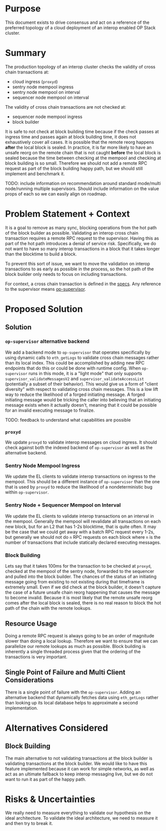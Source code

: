 # Purpose

<!-- This section is also sometimes called “Motivations” or “Goals”. -->

<!-- It is fine to remove this section from the final document,
but understanding the purpose of the doc when writing is very helpful. -->

This document exists to drive consensus and act on a reference of the preferred topology
of a cloud deployment of an interop enabled OP Stack cluster.

# Summary

<!-- Most (if not all) documents should have a summary.
While the length will likely be proportional to the length of the full document,
the summary should be as succinct as possible. -->

The production topology of an interop cluster checks the validity of cross chain transactions at:
- cloud ingress (`proxyd`)
- sentry node mempool ingress
- sentry node mempool on interval
- sequencer node mempool on interval

The validity of cross chain transactions are not checked at:
- sequencer node mempool ingress
- block builder

It is safe to not check at block building time because if the check passes at ingress
time and passes again at block building time, it does not exhaustively cover all cases.
It is possible that the remote reorg happens **after** the local block is sealed.
In practice, it is far more likely to have an unsafe reorg on the remote chain that is not
caught **before** the local block is sealed because the time between checking at the mempool
and checking at block building is so small. Therefore we should not add a remote RPC request
as part of the block building happy path, but we should still implement and benchmark it.

TODO: include information on recommendation around standard mode/multi node/running multiple supervisors.
Should include information on the value props of each so we can easily align on roadmap.

# Problem Statement + Context

<!-- Describe the specific problem that the document is seeking to address as well
as information needed to understand the problem and design space.
If more information is needed on the costs of the problem,
this is a good place to that information. -->

It is a goal to remove as many sync, blocking operations from the hot path of
the block builder as possible. Validating an interop cross chain transaction
requires a remote RPC request to the supervisor. Having this as part of the hot
path introduces a denial of service risk. Specifically, we do not want to have so
many interop transactions in a block that it takes longer than the blocktime
to build a block.

To prevent this sort of issue, we want to move the validation on interop
transactions to as early as possible in the process, so the hot path of the block builder
only needs to focus on including transactions.

For context, a cross chain transaction is defined in the [specs](https://github.com/ethereum-optimism/specs/blob/85966e9b809e195d9c22002478222be9c1d3f562/specs/interop/overview.md#interop). Any reference
to the supervisor means [op-supervisor](https://github.com/ethereum-optimism/design-docs/blob/d732352c2b3e86e0c2110d345ce11a20a49d5966/protocol/supervisor-dataflow.md).

# Proposed Solution

<!-- A high level overview of the proposed solution.
When there are multiple alternatives there should be an explanation
of why one solution was picked over other solutions.
As a rule of thumb, including code snippets (except for defining an external API)
is likely too low level. -->

## Solution

### `op-supervisor` alternative backend

We add a backend mode to `op-supervisor` that operates specifically by using dynamic calls to `eth_getLogs`
to validate cross chain messages rather than its local index. This could be accomplished by adding
new RPC endpoints that do this or could be done with runtime config. When `op-supervisor` runs in this
mode, it is a "light mode" that only supports `supervisor_validateMessagesV2` and `supervisor_validateAccessList`
(potentially a subset of their behavior). This would give us a form of "client diversity" with respect
to validating cross chain messages. This is a low lift way to reduce the likelihood of a forged initiating
message. A forged initiating message would be tricking the caller into believing that an initiating
message exists when it actually doesn't, meaning that it could be possible for an invalid executing
message to finalize.

TODO: feedback to understand what capabilities are possible

### `proxyd`

We update `proxyd` to validate interop messages on cloud ingress. It should check against both the indexed
backend of `op-supervisor` as well as the alternative backend.

### Sentry Node Mempool Ingress

We update the EL clients to validate interop transactions on ingress to the mempool. This should be a different
instance of `op-supervisor` than the one that is used by `proxyd` to reduce the likelihood of a nondeterministic
bug within `op-supervisor`.

### Sentry Node + Sequencer Mempool on Interval

We update the EL clients to validate interop transactions on an interval in the mempool. Generally the mempool
will revalidate all transactions on each new block, but for an L2 that has 1-2s blocktime, that is quite often.
It may be the case that we could get away with a batch RPC request every 1-2s, but generally we should not do
`n` RPC requests on each block where `n` is the number of transactions that include statically declared executing
messages.

### Block Building

Lets say that it takes 100ms for the transaction to be checked at `proxyd`, checked at the mempool of the sentry node,
forwarded to the sequencer and pulled into the block builder. The chances of the status of an initiating message
going from existing to not existing during that timeframe is extremely small. Even if we did check at the block builder,
it doesn't capture the case of a future unsafe chain reorg happening that causes the message to become invalid.
Because it is most likely that the remote unsafe reorg comes after the local block is sealed, there is no real
reason to block the hot path of the chain with the remote lookups.

## Resource Usage

<!-- What is the resource usage of the proposed solution?
Does it consume a large amount of computational resources or time? -->

Doing a remote RPC request is always going to be an order of magnitude slower than doing a local lookup.
Therefore we want to ensure that we can parallelize our remote lookups as much as possible. Block building
is inherently a single threaded process given that the ordering of the transactions is very important.

## Single Point of Failure and Multi Client Considerations

There is a single point of failure with the `op-supervisor`. Adding an alternative backend that dynamically
fetches data using `eth_getLogs` rather than looking up its local database helps to approximate a second implementation.

<!-- Details on how this change will impact multiple clients. Do we need to plan for changes to both op-geth and op-reth? -->

# Alternatives Considered

<!-- List out a short summary of each possible solution that was considered.
Comparing the effort of each solution -->

## Block Building

The main alternative to not validating transactions at the block builder is validating transactions
at the block builder. We would like to have this feature implemented because it can work for simple networks,
as well as act as an ultimate fallback to keep interop messaging live, but we do not want to run it as
part of the happy path.

# Risks & Uncertainties

<!-- An overview of what could go wrong.
Also any open questions that need more work to resolve. -->

We really need to measure everything to validate our hypothesis on the ideal architecture.
To validate the ideal architecture, we need to measure it and then try to break it.